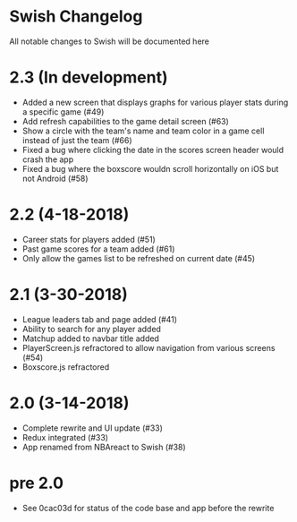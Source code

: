 # Swish Changelog

All notable changes to Swish will be documented here

# 2.3 (In development)

- Added a new screen that displays graphs for various player stats during a specific game (#49)
- Add refresh capabilities to the game detail screen (#63)
- Show a circle with the team's name and team color in a game cell instead of just the team (#66)
- Fixed a bug where clicking the date in the scores screen header would crash the app
- Fixed a bug where the boxscore wouldn scroll horizontally on iOS but not Android (#58)

# 2.2 (4-18-2018)

- Career stats for players added (#51)
- Past game scores for a team added (#61)
- Only allow the games list to be refreshed on current date (#45)

# 2.1 (3-30-2018)

- League leaders tab and page added (#41)
- Ability to search for any player added
- Matchup added to navbar title added
- PlayerScreen.js refractored to allow navigation from various screens (#54)
- Boxscore.js refractored

# 2.0 (3-14-2018)

- Complete rewrite and UI update (#33)
- Redux integrated (#33)
- App renamed from NBAreact to Swish (#38)

# pre 2.0

- See 0cac03d for status of the code base and app before the rewrite
